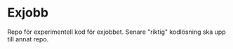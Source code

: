 # Exjobb
Repo för experimentell kod för exjobbet. Senare "riktig" kodlösning ska upp till annat repo.
